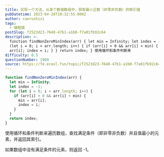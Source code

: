 ```yaml
---
title: 实现一个方法，从某个数值数组中，获取最小正数（非零非负数）的索引值
pubDatetime: 2023-04-28T10:32:55.000Z
author: caorushizi
tags:
  - 编程题
postSlug: f2523d23-7648-47b1-a1b0-f7a01fb92c64
description: >-
  function findNonZeroMinIndex(arr) { let min = Infinity; let index = -1; for
  (let i = 0; i < arr.length; i++) { if (arr[i] > 0 && arr[i] < min) { min =
  arr[i]; index = i; } } return index; } 使用循环和条件判断来
difficulty: 0.5
questionNumber: 1969
source: https://fe.ecool.fun/topic/f2523d23-7648-47b1-a1b0-f7a01fb92c64
---
```


```js
function findNonZeroMinIndex(arr) {
  let min = Infinity;
  let index = -1;
  for (let i = 0; i < arr.length; i++) {
    if (arr[i] > 0 && arr[i] < min) {
      min = arr[i];
      index = i;
    }
  }
  return index;
}
```

使用循环和条件判断来遍历数组，查找满足条件（即非零非负数）并且值最小的元素，并返回其索引。

如果数组中没有满足条件的元素，则返回 -1。
